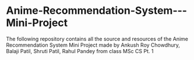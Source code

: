 # Anime-Recommendation-System---Mini-Project
The following repository contains all the source and resources of the Anime Recommendation System Mini Project made by Ankush Roy Chowdhury, Balaji Patil, Shruti Patil, Rahul Pandey from class MSc CS Pt. 1
